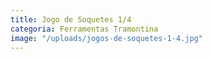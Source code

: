 ```yaml
---
title: Jogo de Soquetes 1/4
categoria: Ferramentas Tramontina
image: "/uploads/jogos-de-soquetes-1-4.jpg"
---
```


